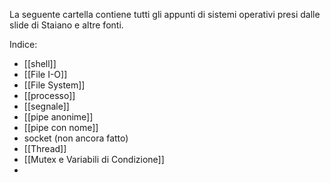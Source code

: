 La seguente cartella contiene tutti gli appunti di sistemi operativi presi dalle slide di Staiano e altre fonti.

Indice:

- [[shell]]
- [[File I-O]]
- [[File System]]
- [[processo]]
- [[segnale]]
- [[pipe anonime]]
- [[pipe con nome]]
- socket (non ancora fatto)
- [[Thread]]
- [[Mutex e Variabili di Condizione]]
- 


